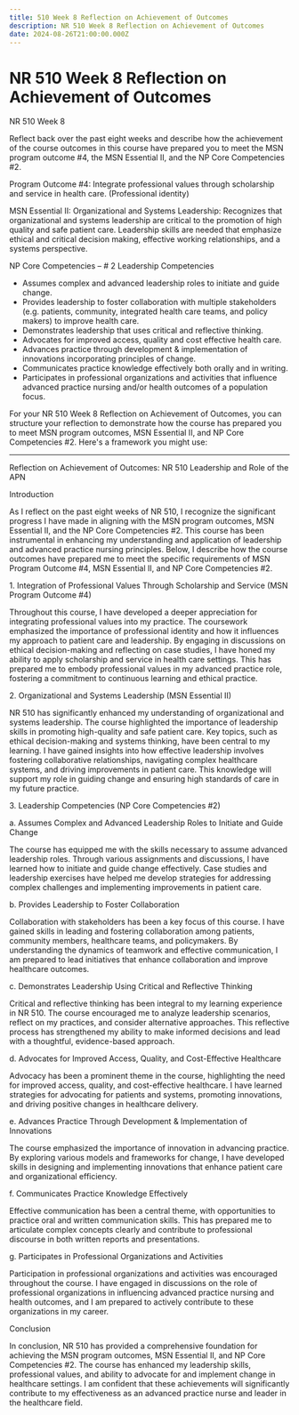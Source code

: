 ```yaml
---
title: 510 Week 8 Reflection on Achievement of Outcomes
description: NR 510 Week 8 Reflection on Achievement of Outcomes
date: 2024-08-26T21:00:00.000Z
---
```


# NR 510 Week 8 Reflection on Achievement of Outcomes

NR 510 Week 8

Reflect back over the past eight weeks and describe how the achievement of the course outcomes in this course have prepared you to meet the MSN program outcome #4, the MSN Essential II, and the NP Core Competencies #2.

Program Outcome #4: Integrate professional values through scholarship and service in health care. (Professional identity)

MSN Essential II: Organizational and Systems Leadership: Recognizes that organizational and systems leadership are critical to the promotion of high quality and safe patient care. Leadership skills are needed that emphasize ethical and critical decision making, effective working relationships, and a systems perspective.

NP Core Competencies – # 2 Leadership Competencies

* Assumes complex and advanced leadership roles to initiate and guide change.
* Provides leadership to foster collaboration with multiple stakeholders (e.g. patients, community, integrated health care teams, and policy makers) to improve health care.
* Demonstrates leadership that uses critical and reflective thinking.
* Advocates for improved access, quality and cost effective health care.
* Advances practice through development & implementation of innovations incorporating principles of change.
* Communicates practice knowledge effectively both orally and in writing.
* Participates in professional organizations and activities that influence advanced practice nursing and/or health outcomes of a population focus.

For your NR 510 Week 8 Reflection on Achievement of Outcomes, you can structure your reflection to demonstrate how the course has prepared you to meet MSN program outcomes, MSN Essential II, and NP Core Competencies #2. Here's a framework you might use:

***

Reflection on Achievement of Outcomes: NR 510 Leadership and Role of the APN

Introduction

As I reflect on the past eight weeks of NR 510, I recognize the significant progress I have made in aligning with the MSN program outcomes, MSN Essential II, and the NP Core Competencies #2. This course has been instrumental in enhancing my understanding and application of leadership and advanced practice nursing principles. Below, I describe how the course outcomes have prepared me to meet the specific requirements of MSN Program Outcome #4, MSN Essential II, and NP Core Competencies #2.

1\. Integration of Professional Values Through Scholarship and Service (MSN Program Outcome #4)

Throughout this course, I have developed a deeper appreciation for integrating professional values into my practice. The coursework emphasized the importance of professional identity and how it influences my approach to patient care and leadership. By engaging in discussions on ethical decision-making and reflecting on case studies, I have honed my ability to apply scholarship and service in health care settings. This has prepared me to embody professional values in my advanced practice role, fostering a commitment to continuous learning and ethical practice.

2\. Organizational and Systems Leadership (MSN Essential II)

NR 510 has significantly enhanced my understanding of organizational and systems leadership. The course highlighted the importance of leadership skills in promoting high-quality and safe patient care. Key topics, such as ethical decision-making and systems thinking, have been central to my learning. I have gained insights into how effective leadership involves fostering collaborative relationships, navigating complex healthcare systems, and driving improvements in patient care. This knowledge will support my role in guiding change and ensuring high standards of care in my future practice.

3\. Leadership Competencies (NP Core Competencies #2)

a. Assumes Complex and Advanced Leadership Roles to Initiate and Guide Change

The course has equipped me with the skills necessary to assume advanced leadership roles. Through various assignments and discussions, I have learned how to initiate and guide change effectively. Case studies and leadership exercises have helped me develop strategies for addressing complex challenges and implementing improvements in patient care.

b. Provides Leadership to Foster Collaboration

Collaboration with stakeholders has been a key focus of this course. I have gained skills in leading and fostering collaboration among patients, community members, healthcare teams, and policymakers. By understanding the dynamics of teamwork and effective communication, I am prepared to lead initiatives that enhance collaboration and improve healthcare outcomes.

c. Demonstrates Leadership Using Critical and Reflective Thinking

Critical and reflective thinking has been integral to my learning experience in NR 510. The course encouraged me to analyze leadership scenarios, reflect on my practices, and consider alternative approaches. This reflective process has strengthened my ability to make informed decisions and lead with a thoughtful, evidence-based approach.

d. Advocates for Improved Access, Quality, and Cost-Effective Healthcare

Advocacy has been a prominent theme in the course, highlighting the need for improved access, quality, and cost-effective healthcare. I have learned strategies for advocating for patients and systems, promoting innovations, and driving positive changes in healthcare delivery.

e. Advances Practice Through Development & Implementation of Innovations

The course emphasized the importance of innovation in advancing practice. By exploring various models and frameworks for change, I have developed skills in designing and implementing innovations that enhance patient care and organizational efficiency.

f. Communicates Practice Knowledge Effectively

Effective communication has been a central theme, with opportunities to practice oral and written communication skills. This has prepared me to articulate complex concepts clearly and contribute to professional discourse in both written reports and presentations.

g. Participates in Professional Organizations and Activities

Participation in professional organizations and activities was encouraged throughout the course. I have engaged in discussions on the role of professional organizations in influencing advanced practice nursing and health outcomes, and I am prepared to actively contribute to these organizations in my career.

Conclusion

In conclusion, NR 510 has provided a comprehensive foundation for achieving the MSN program outcomes, MSN Essential II, and NP Core Competencies #2. The course has enhanced my leadership skills, professional values, and ability to advocate for and implement change in healthcare settings. I am confident that these achievements will significantly contribute to my effectiveness as an advanced practice nurse and leader in the healthcare field.
